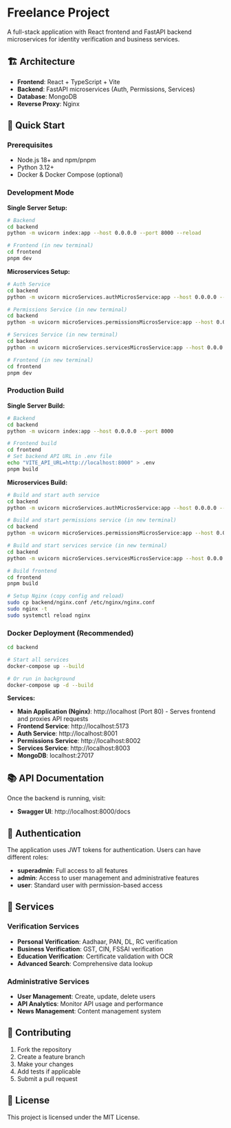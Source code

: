# Freelance Project

A full-stack application with React frontend and FastAPI backend microservices for identity verification and business services.

## 🏗️ Architecture

- **Frontend**: React + TypeScript + Vite
- **Backend**: FastAPI microservices (Auth, Permissions, Services)
- **Database**: MongoDB
- **Reverse Proxy**: Nginx

## 🚀 Quick Start

### Prerequisites

- Node.js 18+ and npm/pnpm
- Python 3.12+
- Docker & Docker Compose (optional)

### Development Mode

**Single Server Setup:**

```bash
# Backend
cd backend
python -m uvicorn index:app --host 0.0.0.0 --port 8000 --reload

# Frontend (in new terminal)
cd frontend
pnpm dev
```

**Microservices Setup:**

```bash
# Auth Service
cd backend
python -m uvicorn microServices.authMicrosService:app --host 0.0.0.0 --port 8001 --reload

# Permissions Service (in new terminal)
cd backend
python -m uvicorn microServices.permissionsMicrosService:app --host 0.0.0.0 --port 8002 --reload

# Services Service (in new terminal)
cd backend
python -m uvicorn microServices.servicesMicrosService:app --host 0.0.0.0 --port 8003 --reload

# Frontend (in new terminal)
cd frontend
pnpm dev
```

### Production Build

**Single Server Build:**

```bash
# Backend
cd backend
python -m uvicorn index:app --host 0.0.0.0 --port 8000

# Frontend build
cd frontend
# Set backend API URL in .env file
echo "VITE_API_URL=http://localhost:8000" > .env
pnpm build
```

**Microservices Build:**

```bash
# Build and start auth service
cd backend
python -m uvicorn microServices.authMicrosService:app --host 0.0.0.0 --port 8001

# Build and start permissions service (in new terminal)
cd backend
python -m uvicorn microServices.permissionsMicrosService:app --host 0.0.0.0 --port 8002

# Build and start services service (in new terminal)
cd backend
python -m uvicorn microServices.servicesMicrosService:app --host 0.0.0.0 --port 8003

# Build frontend
cd frontend
pnpm build

# Setup Nginx (copy config and reload)
sudo cp backend/nginx.conf /etc/nginx/nginx.conf
sudo nginx -t
sudo systemctl reload nginx
```

### Docker Deployment (Recommended)

```bash
cd backend

# Start all services
docker-compose up --build

# Or run in background
docker-compose up -d --build
```

**Services:**

- **Main Application (Nginx)**: http://localhost (Port 80) - Serves frontend and proxies API requests
- **Frontend Service**: http://localhost:5173
- **Auth Service**: http://localhost:8001
- **Permissions Service**: http://localhost:8002
- **Services Service**: http://localhost:8003
- **MongoDB**: localhost:27017

## 📚 API Documentation

Once the backend is running, visit:

- **Swagger UI**: http://localhost:8000/docs

## 🔐 Authentication

The application uses JWT tokens for authentication. Users can have different roles:

- **superadmin**: Full access to all features
- **admin**: Access to user management and administrative features
- **user**: Standard user with permission-based access

## 🏢 Services

### Verification Services

- **Personal Verification**: Aadhaar, PAN, DL, RC verification
- **Business Verification**: GST, CIN, FSSAI verification
- **Education Verification**: Certificate validation with OCR
- **Advanced Search**: Comprehensive data lookup

### Administrative Services

- **User Management**: Create, update, delete users
- **API Analytics**: Monitor API usage and performance
- **News Management**: Content management system

## 🤝 Contributing

1. Fork the repository
2. Create a feature branch
3. Make your changes
4. Add tests if applicable
5. Submit a pull request

## 📄 License

This project is licensed under the MIT License.
